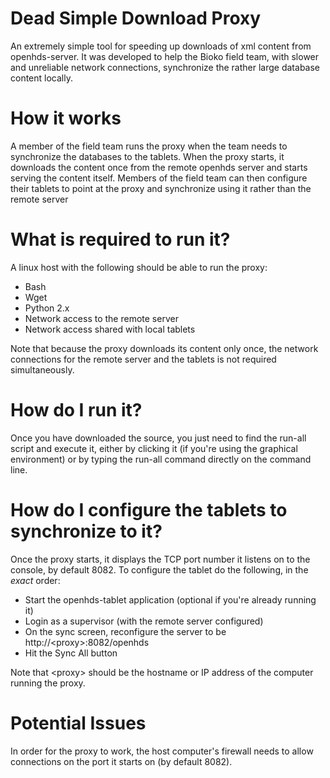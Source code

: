 # Dead Simple Download Proxy

An extremely simple tool for speeding up downloads of xml content from
openhds-server. It was developed to help the Bioko field team, with slower and
unreliable network connections, synchronize the rather large database content
locally.

# How it works

A member of the field team runs the proxy when the team needs to synchronize the
databases to the tablets. When the proxy starts, it downloads the content once
from the remote openhds server and starts serving the content itself. Members of
the field team can then configure their tablets to point at the proxy and
synchronize using it rather than the remote server

# What is required to run it?

A linux host with the following should be able to run the proxy:

  * Bash
  * Wget
  * Python 2.x
  * Network access to the remote server
  * Network access shared with local tablets

Note that because the proxy downloads its content only once, the network
connections for the remote server and the tablets is not required
simultaneously.

# How do I run it?

Once you have downloaded the source, you just need to find the run-all script
and execute it, either by clicking it (if you're using the graphical
environment) or by typing the run-all command directly on the command line.

# How do I configure the tablets to synchronize to it?

Once the proxy starts, it displays the TCP port number it listens on to the
console, by default 8082. To configure the tablet do the following, in the
*exact* order:

  * Start the openhds-tablet application (optional if you're already running it)
  * Login as a supervisor (with the remote server configured)
  * On the sync screen, reconfigure the server to be http://&lt;proxy&gt;:8082/openhds
  * Hit the Sync All button

Note that &lt;proxy&gt; should be the hostname or IP address of the computer running
the proxy.

# Potential Issues

In order for the proxy to work, the host computer's firewall needs to allow
connections on the port it starts on (by default 8082).


